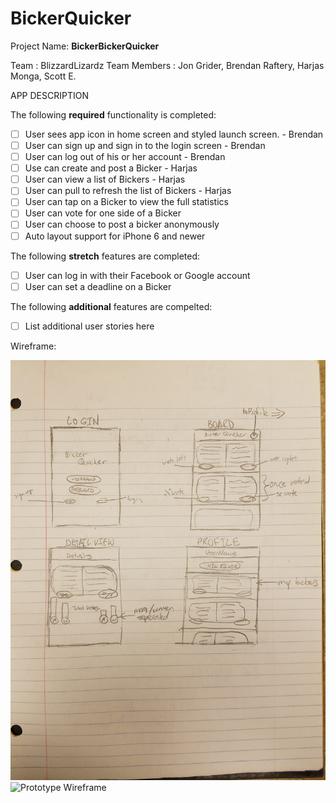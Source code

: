 # BickerQuicker

Project Name: **BickerBickerQuicker**

Team : BlizzardLizardz
Team Members : Jon Grider, Brendan Raftery, Harjas Monga, Scott E.

APP DESCRIPTION

The following **required** functionality is completed:

- [ ] User sees app icon in home screen and styled launch screen. - Brendan
- [ ] User can sign up and sign in to the login screen - Brendan
- [ ] User can log out of his or her account - Brendan
- [ ] Use can create and post a Bicker - Harjas
- [ ] User can view a list of Bickers - Harjas
- [ ] User can pull to refresh the list of Bickers - Harjas
- [ ] User can tap on a Bicker to view the full statistics
- [ ] User can vote for one side of a Bicker
- [ ] User can choose to post a bicker anonymously
- [ ] Auto layout support for iPhone 6 and newer

The following **stretch** features are completed:

- [ ] User can log in with their Facebook or Google account
- [ ] User can set a deadline on a Bicker

The following **additional** features are compelted:

- [ ] List additional user stories here



Wireframe:

<img src="wireframe.jpg" title="Prototype Wireframe" width='' alt='Prototype Wireframe'/>

<img src="https://i.imgur.com/ULVWDFV.gif" title="Prototype Wireframe" width='' alt='Prototype Wireframe'/>


